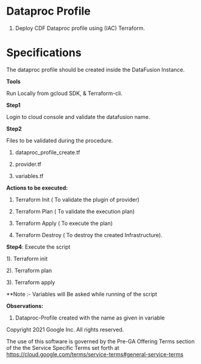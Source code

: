 # **Dataproc Profile**

1.  Deploy CDF Dataproc profile using (IAC) Terraform.

# **Specifications**

The dataproc profile should be created inside the DataFusion Instance.

**Tools**

Run Locally from gcloud SDK, & Terraform-cli.

**Step1**

Login to cloud console and validate the datafusion name.

**Step2** 

Files to be validated during the procedure.

1.  dataproc_profile_create.tf

2.  provider.tf

3.  variables.tf

**Actions to be executed:**

1.  Terraform Init ( To validate the plugin of provider)

2.  Terraform Plan ( To validate the execution plan)

3.  Terraform Apply ( To execute the plan)

4.  Terraform Destroy ( To destroy the created Infrastructure).

**Step4**: Execute the script

1). Terraform init

2). Terraform plan

3). Terraform apply

**Note :- Variables will Be asked while running of the script

**Observations:**

1.  Dataproc-Profile created with the name as given in variable


Copyright 2021 Google Inc. All rights reserved.

The use of this software is governed by the Pre-GA Offering Terms section of the the Service Specific Terms set forth at https://cloud.google.com/terms/service-terms#general-service-terms
